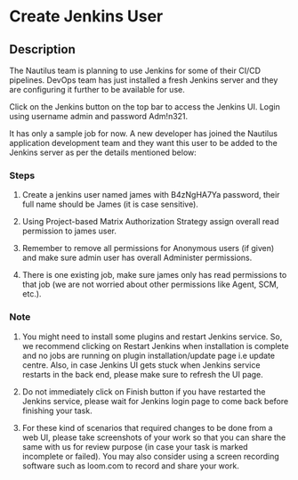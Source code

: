 # Create Jenkins User

## Description

The Nautilus team is planning to use Jenkins for some of their CI/CD pipelines. DevOps team has just installed a fresh Jenkins server and they are configuring it further to be available for use.

Click on the Jenkins button on the top bar to access the Jenkins UI. Login using username admin and password Adm!n321.

It has only a sample job for now. A new developer has joined the Nautilus application development team and they want this user to be added to the Jenkins server as per the details mentioned below:

### Steps

1. Create a jenkins user named james with B4zNgHA7Ya password, their full name should be James (it is case sensitive).

2. Using Project-based Matrix Authorization Strategy assign overall read permission to james user.

3. Remember to remove all permissions for Anonymous users (if given) and make sure admin user has overall Administer permissions.

4. There is one existing job, make sure james only has read permissions to that job (we are not worried about other permissions like Agent, SCM, etc.).

### Note

1. You might need to install some plugins and restart Jenkins service. So, we recommend clicking on Restart Jenkins when installation is complete and no jobs are running on plugin installation/update page i.e update centre. Also, in case Jenkins UI gets stuck when Jenkins service restarts in the back end, please make sure to refresh the UI page.

2. Do not immediately click on Finish button if you have restarted the Jenkins service, please wait for Jenkins login page to come back before finishing your task.

3. For these kind of scenarios that required changes to be done from a web UI, please take screenshots of your work so that you can share the same with us for review purpose (in case your task is marked incomplete or failed). You may also consider using a screen recording software such as loom.com to record and share your work.
